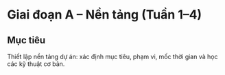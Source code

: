 # Giai đoạn A – Nền tảng (Tuần 1–4)

## Mục tiêu

Thiết lập nền tảng dự án: xác định mục tiêu, phạm vi, mốc thời gian và học các kỹ thuật cơ bản.
